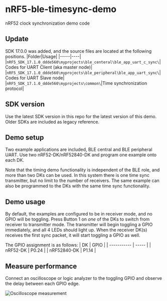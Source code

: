 # nRF5-ble-timesync-demo
nRF52 clock synchronization demo code

## Update

SDK 17.0.0 was added, and the source files are located at the following positions.
|Folder|Usage|
|-----|----|
|`nRF5_SDK_17.1.0_ddde560\myprojects\ble_centeral\ble_app_uart_c_sync\`|Codes for UART Client (aka master node)|
|`nRF5_SDK_17.1.0_ddde560\myprojects\ble_peripheral\ble_app_uart_sync\`|Codes for UART Slave node|
|`nRF5_SDK_17.1.0_ddde560\myprojects\common\`|Time synchronization protocol|

## SDK version
Use the latest SDK version in this repo for the latest version of this demo.
Older SDKs are included as legacy reference.

## Demo setup
Two example applications are included, BLE central and BLE peripheral UART.
Use two nRF52-DK/nRF52840-DK and program one example onto each DK.

Note that the timing demo functionality is independent of the BLE role,
and more than two DKs can be used. In this system there is one time sync transmitter, but no limit to the number of receivers.
The same example can also be programmed to the DKs with the same time sync functionality.

## Demo usage
By default, the examples are configured to be in receiver mode, and no GPIO will be toggling.
Press Button 1 on *one* of the DKs to switch from receiver to transmitter mode.
The transmitter will begin toggling a GPIO immediately, and all 4 LEDs should light up.
When the receiver DK(s) receives the first sync packet, it will start toggling a GPIO as well.

The GPIO assignment is as follows:
| DK          | GPIO  |
| ----------- | ----- |
| nRF52-DK    | P0.24 |
| nRF52840-DK | P1.14 |

## Measure performance
Connect an oscilloscope or logic analyzer to the toggling GPIO and observe the delay between each GPIO edge.

![Oscilloscope measurement](scope_screenshot.jpg)
